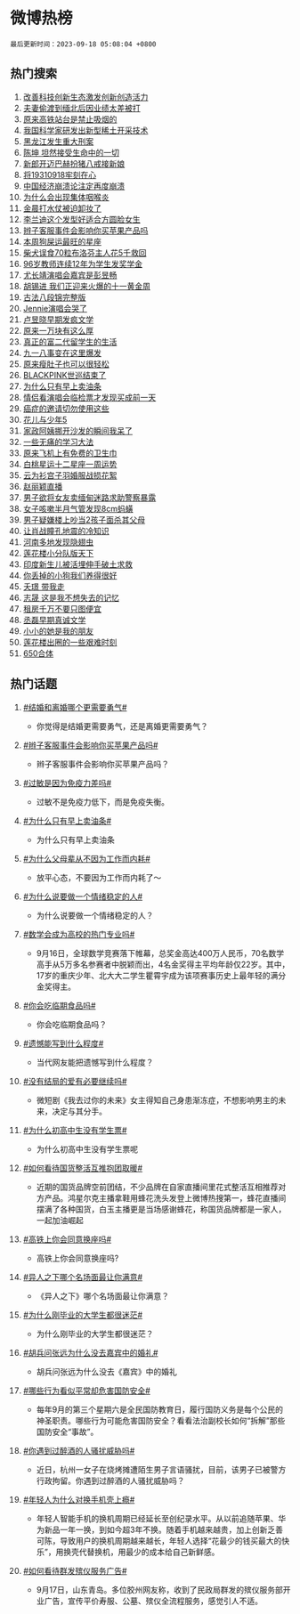 # 微博热榜

`最后更新时间：2023-09-18 05:08:04 +0800`

## 热门搜索

1. [改善科技创新生态激发创新创造活力](https://m.weibo.cn/search?containerid=100103type%3D1%26t%3D10%26q%3D%23%E6%94%B9%E5%96%84%E7%A7%91%E6%8A%80%E5%88%9B%E6%96%B0%E7%94%9F%E6%80%81%E6%BF%80%E5%8F%91%E5%88%9B%E6%96%B0%E5%88%9B%E9%80%A0%E6%B4%BB%E5%8A%9B%23&stream_entry_id=51&isnewpage=1&extparam=seat%3D1%26dgr%3D0%26pos%3D0%26c_type%3D51%26filter_type%3Drealtimehot%26cate%3D10103%26stream_entry_id%3D51%26display_time%3D1694984883%26pre_seqid%3D169498488398802737026)
1. [夫妻偷渡到缅北后因业绩太差被打](https://m.weibo.cn/search?containerid=100103type%3D1%26t%3D10%26q%3D%23%E5%A4%AB%E5%A6%BB%E5%81%B7%E6%B8%A1%E5%88%B0%E7%BC%85%E5%8C%97%E5%90%8E%E5%9B%A0%E4%B8%9A%E7%BB%A9%E5%A4%AA%E5%B7%AE%E8%A2%AB%E6%89%93%23&stream_entry_id=31&isnewpage=1&extparam=seat%3D1%26dgr%3D0%26c_type%3D31%26filter_type%3Drealtimehot%26cate%3D5001%26lcate%3D5001%26q%3D%2523%25E5%25A4%25AB%25E5%25A6%25BB%25E5%2581%25B7%25E6%25B8%25A1%25E5%2588%25B0%25E7%25BC%2585%25E5%258C%2597%25E5%2590%258E%25E5%259B%25A0%25E4%25B8%259A%25E7%25BB%25A9%25E5%25A4%25AA%25E5%25B7%25AE%25E8%25A2%25AB%25E6%2589%2593%2523%26pos%3D0%26flag%3D2%26realpos%3D1%26band_rank%3D1%26stream_entry_id%3D31%26display_time%3D1694984883%26pre_seqid%3D169498488398802737026)
1. [原来高铁站台是禁止吸烟的](https://m.weibo.cn/search?containerid=100103type%3D1%26t%3D10%26q%3D%E5%8E%9F%E6%9D%A5%E9%AB%98%E9%93%81%E7%AB%99%E5%8F%B0%E6%98%AF%E7%A6%81%E6%AD%A2%E5%90%B8%E7%83%9F%E7%9A%84&stream_entry_id=31&isnewpage=1&extparam=seat%3D1%26dgr%3D0%26c_type%3D31%26filter_type%3Drealtimehot%26cate%3D5001%26lcate%3D5001%26q%3D%25E5%258E%259F%25E6%259D%25A5%25E9%25AB%2598%25E9%2593%2581%25E7%25AB%2599%25E5%258F%25B0%25E6%2598%25AF%25E7%25A6%2581%25E6%25AD%25A2%25E5%2590%25B8%25E7%2583%259F%25E7%259A%2584%26pos%3D1%26flag%3D2%26realpos%3D2%26band_rank%3D2%26stream_entry_id%3D31%26display_time%3D1694984883%26pre_seqid%3D169498488398802737026)
1. [我国科学家研发出新型稀土开采技术](https://m.weibo.cn/search?containerid=100103type%3D1%26t%3D10%26q%3D%23%E6%88%91%E5%9B%BD%E7%A7%91%E5%AD%A6%E5%AE%B6%E7%A0%94%E5%8F%91%E5%87%BA%E6%96%B0%E5%9E%8B%E7%A8%80%E5%9C%9F%E5%BC%80%E9%87%87%E6%8A%80%E6%9C%AF%23&stream_entry_id=31&isnewpage=1&extparam=seat%3D1%26dgr%3D0%26c_type%3D31%26filter_type%3Drealtimehot%26cate%3D5001%26lcate%3D5001%26q%3D%2523%25E6%2588%2591%25E5%259B%25BD%25E7%25A7%2591%25E5%25AD%25A6%25E5%25AE%25B6%25E7%25A0%2594%25E5%258F%2591%25E5%2587%25BA%25E6%2596%25B0%25E5%259E%258B%25E7%25A8%2580%25E5%259C%259F%25E5%25BC%2580%25E9%2587%2587%25E6%258A%2580%25E6%259C%25AF%2523%26pos%3D2%26flag%3D0%26realpos%3D3%26band_rank%3D3%26stream_entry_id%3D31%26display_time%3D1694984883%26pre_seqid%3D169498488398802737026)
1. [黑龙江发生重大刑案](https://m.weibo.cn/search?containerid=100103type%3D1%26t%3D10%26q%3D%23%E9%BB%91%E9%BE%99%E6%B1%9F%E5%8F%91%E7%94%9F%E9%87%8D%E5%A4%A7%E5%88%91%E6%A1%88%23&stream_entry_id=31&isnewpage=1&extparam=seat%3D1%26dgr%3D0%26c_type%3D31%26filter_type%3Drealtimehot%26cate%3D5001%26lcate%3D5001%26q%3D%2523%25E9%25BB%2591%25E9%25BE%2599%25E6%25B1%259F%25E5%258F%2591%25E7%2594%259F%25E9%2587%258D%25E5%25A4%25A7%25E5%2588%2591%25E6%25A1%2588%2523%26pos%3D3%26flag%3D2%26realpos%3D4%26band_rank%3D4%26stream_entry_id%3D31%26display_time%3D1694984883%26pre_seqid%3D169498488398802737026)
1. [陈坤 坦然接受生命中的一切](https://m.weibo.cn/search?containerid=100103type%3D1%26t%3D10%26q%3D%E9%99%88%E5%9D%A4+%E5%9D%A6%E7%84%B6%E6%8E%A5%E5%8F%97%E7%94%9F%E5%91%BD%E4%B8%AD%E7%9A%84%E4%B8%80%E5%88%87&stream_entry_id=31&isnewpage=1&extparam=seat%3D1%26dgr%3D0%26c_type%3D31%26filter_type%3Drealtimehot%26cate%3D5001%26lcate%3D5001%26q%3D%25E9%2599%2588%25E5%259D%25A4%2520%25E5%259D%25A6%25E7%2584%25B6%25E6%258E%25A5%25E5%258F%2597%25E7%2594%259F%25E5%2591%25BD%25E4%25B8%25AD%25E7%259A%2584%25E4%25B8%2580%25E5%2588%2587%26pos%3D4%26flag%3D2%26realpos%3D5%26band_rank%3D5%26stream_entry_id%3D31%26display_time%3D1694984883%26pre_seqid%3D169498488398802737026)
1. [新郎开迈巴赫扮猪八戒接新娘](https://m.weibo.cn/search?containerid=100103type%3D1%26t%3D10%26q%3D%23%E6%96%B0%E9%83%8E%E5%BC%80%E8%BF%88%E5%B7%B4%E8%B5%AB%E6%89%AE%E7%8C%AA%E5%85%AB%E6%88%92%E6%8E%A5%E6%96%B0%E5%A8%98%23&stream_entry_id=31&isnewpage=1&extparam=seat%3D1%26dgr%3D0%26c_type%3D31%26filter_type%3Drealtimehot%26cate%3D5001%26lcate%3D5001%26q%3D%2523%25E6%2596%25B0%25E9%2583%258E%25E5%25BC%2580%25E8%25BF%2588%25E5%25B7%25B4%25E8%25B5%25AB%25E6%2589%25AE%25E7%258C%25AA%25E5%2585%25AB%25E6%2588%2592%25E6%258E%25A5%25E6%2596%25B0%25E5%25A8%2598%2523%26pos%3D5%26flag%3D32768%26realpos%3D6%26band_rank%3D6%26stream_entry_id%3D31%26display_time%3D1694984883%26pre_seqid%3D169498488398802737026)
1. [将19310918牢刻在心](https://m.weibo.cn/search?containerid=100103type%3D1%26t%3D10%26q%3D%23%E5%B0%8619310918%E7%89%A2%E5%88%BB%E5%9C%A8%E5%BF%83%23&stream_entry_id=31&isnewpage=1&extparam=seat%3D1%26dgr%3D0%26c_type%3D31%26filter_type%3Drealtimehot%26cate%3D5001%26lcate%3D5001%26q%3D%2523%25E5%25B0%258619310918%25E7%2589%25A2%25E5%2588%25BB%25E5%259C%25A8%25E5%25BF%2583%2523%26pos%3D6%26flag%3D16%26realpos%3D7%26band_rank%3D7%26stream_entry_id%3D31%26display_time%3D1694984883%26pre_seqid%3D169498488398802737026)
1. [中国经济崩溃论注定再度崩溃](https://m.weibo.cn/search?containerid=100103type%3D1%26t%3D10%26q%3D%23%E4%B8%AD%E5%9B%BD%E7%BB%8F%E6%B5%8E%E5%B4%A9%E6%BA%83%E8%AE%BA%E6%B3%A8%E5%AE%9A%E5%86%8D%E5%BA%A6%E5%B4%A9%E6%BA%83%23&stream_entry_id=31&isnewpage=1&extparam=seat%3D1%26dgr%3D0%26c_type%3D31%26filter_type%3Drealtimehot%26cate%3D5001%26lcate%3D5001%26q%3D%2523%25E4%25B8%25AD%25E5%259B%25BD%25E7%25BB%258F%25E6%25B5%258E%25E5%25B4%25A9%25E6%25BA%2583%25E8%25AE%25BA%25E6%25B3%25A8%25E5%25AE%259A%25E5%2586%258D%25E5%25BA%25A6%25E5%25B4%25A9%25E6%25BA%2583%2523%26pos%3D7%26flag%3D0%26realpos%3D8%26band_rank%3D8%26stream_entry_id%3D31%26display_time%3D1694984883%26pre_seqid%3D169498488398802737026)
1. [为什么会出现集体咽喉炎](https://m.weibo.cn/search?containerid=100103type%3D1%26t%3D10%26q%3D%23%E4%B8%BA%E4%BB%80%E4%B9%88%E4%BC%9A%E5%87%BA%E7%8E%B0%E9%9B%86%E4%BD%93%E5%92%BD%E5%96%89%E7%82%8E%23&stream_entry_id=31&isnewpage=1&extparam=seat%3D1%26dgr%3D0%26c_type%3D31%26filter_type%3Drealtimehot%26cate%3D5001%26lcate%3D5001%26q%3D%2523%25E4%25B8%25BA%25E4%25BB%2580%25E4%25B9%2588%25E4%25BC%259A%25E5%2587%25BA%25E7%258E%25B0%25E9%259B%2586%25E4%25BD%2593%25E5%2592%25BD%25E5%2596%2589%25E7%2582%258E%2523%26pos%3D8%26flag%3D0%26realpos%3D9%26band_rank%3D9%26stream_entry_id%3D31%26display_time%3D1694984883%26pre_seqid%3D169498488398802737026)
1. [金晨打水仗被迫卸妆了](https://m.weibo.cn/search?containerid=100103type%3D1%26t%3D10%26q%3D%23%E9%87%91%E6%99%A8%E6%89%93%E6%B0%B4%E4%BB%97%E8%A2%AB%E8%BF%AB%E5%8D%B8%E5%A6%86%E4%BA%86%23&stream_entry_id=31&isnewpage=1&extparam=seat%3D1%26dgr%3D0%26c_type%3D31%26filter_type%3Drealtimehot%26cate%3D5001%26lcate%3D5001%26q%3D%2523%25E9%2587%2591%25E6%2599%25A8%25E6%2589%2593%25E6%25B0%25B4%25E4%25BB%2597%25E8%25A2%25AB%25E8%25BF%25AB%25E5%258D%25B8%25E5%25A6%2586%25E4%25BA%2586%2523%26pos%3D9%26flag%3D0%26realpos%3D10%26band_rank%3D10%26stream_entry_id%3D31%26display_time%3D1694984883%26pre_seqid%3D169498488398802737026)
1. [李兰迪这个发型好适合方圆脸女生](https://m.weibo.cn/search?containerid=100103type%3D1%26t%3D10%26q%3D%E6%9D%8E%E5%85%B0%E8%BF%AA%E8%BF%99%E4%B8%AA%E5%8F%91%E5%9E%8B%E5%A5%BD%E9%80%82%E5%90%88%E6%96%B9%E5%9C%86%E8%84%B8%E5%A5%B3%E7%94%9F&stream_entry_id=31&isnewpage=1&extparam=seat%3D1%26dgr%3D0%26c_type%3D31%26filter_type%3Drealtimehot%26cate%3D5001%26lcate%3D5001%26q%3D%25E6%259D%258E%25E5%2585%25B0%25E8%25BF%25AA%25E8%25BF%2599%25E4%25B8%25AA%25E5%258F%2591%25E5%259E%258B%25E5%25A5%25BD%25E9%2580%2582%25E5%2590%2588%25E6%2596%25B9%25E5%259C%2586%25E8%2584%25B8%25E5%25A5%25B3%25E7%2594%259F%26pos%3D10%26flag%3D2%26realpos%3D11%26band_rank%3D11%26stream_entry_id%3D31%26display_time%3D1694984883%26pre_seqid%3D169498488398802737026)
1. [辫子客服事件会影响你买苹果产品吗](https://m.weibo.cn/search?containerid=100103type%3D1%26t%3D10%26q%3D%23%E8%BE%AB%E5%AD%90%E5%AE%A2%E6%9C%8D%E4%BA%8B%E4%BB%B6%E4%BC%9A%E5%BD%B1%E5%93%8D%E4%BD%A0%E4%B9%B0%E8%8B%B9%E6%9E%9C%E4%BA%A7%E5%93%81%E5%90%97%23&stream_entry_id=31&isnewpage=1&extparam=seat%3D1%26dgr%3D0%26c_type%3D31%26filter_type%3Drealtimehot%26cate%3D5001%26lcate%3D5001%26q%3D%2523%25E8%25BE%25AB%25E5%25AD%2590%25E5%25AE%25A2%25E6%259C%258D%25E4%25BA%258B%25E4%25BB%25B6%25E4%25BC%259A%25E5%25BD%25B1%25E5%2593%258D%25E4%25BD%25A0%25E4%25B9%25B0%25E8%258B%25B9%25E6%259E%259C%25E4%25BA%25A7%25E5%2593%2581%25E5%2590%2597%2523%26pos%3D11%26flag%3D0%26realpos%3D12%26band_rank%3D12%26stream_entry_id%3D31%26display_time%3D1694984883%26pre_seqid%3D169498488398802737026)
1. [本周狗屎运最旺的星座](https://m.weibo.cn/search?containerid=100103type%3D1%26t%3D10%26q%3D%E6%9C%AC%E5%91%A8%E7%8B%97%E5%B1%8E%E8%BF%90%E6%9C%80%E6%97%BA%E7%9A%84%E6%98%9F%E5%BA%A7&stream_entry_id=31&isnewpage=1&extparam=seat%3D1%26dgr%3D0%26c_type%3D31%26filter_type%3Drealtimehot%26cate%3D5001%26lcate%3D5001%26q%3D%25E6%259C%25AC%25E5%2591%25A8%25E7%258B%2597%25E5%25B1%258E%25E8%25BF%2590%25E6%259C%2580%25E6%2597%25BA%25E7%259A%2584%25E6%2598%259F%25E5%25BA%25A7%26pos%3D12%26flag%3D0%26realpos%3D13%26band_rank%3D13%26stream_entry_id%3D31%26display_time%3D1694984883%26pre_seqid%3D169498488398802737026)
1. [柴犬误食70粒布洛芬主人花5千救回](https://m.weibo.cn/search?containerid=100103type%3D1%26t%3D10%26q%3D%23%E6%9F%B4%E7%8A%AC%E8%AF%AF%E9%A3%9F70%E7%B2%92%E5%B8%83%E6%B4%9B%E8%8A%AC%E4%B8%BB%E4%BA%BA%E8%8A%B15%E5%8D%83%E6%95%91%E5%9B%9E%23&stream_entry_id=31&isnewpage=1&extparam=seat%3D1%26dgr%3D0%26c_type%3D31%26filter_type%3Drealtimehot%26cate%3D5001%26lcate%3D5001%26q%3D%2523%25E6%259F%25B4%25E7%258A%25AC%25E8%25AF%25AF%25E9%25A3%259F70%25E7%25B2%2592%25E5%25B8%2583%25E6%25B4%259B%25E8%258A%25AC%25E4%25B8%25BB%25E4%25BA%25BA%25E8%258A%25B15%25E5%258D%2583%25E6%2595%2591%25E5%259B%259E%2523%26pos%3D13%26flag%3D0%26realpos%3D14%26band_rank%3D14%26stream_entry_id%3D31%26display_time%3D1694984883%26pre_seqid%3D169498488398802737026)
1. [96岁教师连续12年为学生发奖学金](https://m.weibo.cn/search?containerid=100103type%3D1%26t%3D10%26q%3D%2396%E5%B2%81%E6%95%99%E5%B8%88%E8%BF%9E%E7%BB%AD12%E5%B9%B4%E4%B8%BA%E5%AD%A6%E7%94%9F%E5%8F%91%E5%A5%96%E5%AD%A6%E9%87%91%23&stream_entry_id=31&isnewpage=1&extparam=seat%3D1%26dgr%3D0%26c_type%3D31%26filter_type%3Drealtimehot%26cate%3D5001%26lcate%3D5001%26q%3D%252396%25E5%25B2%2581%25E6%2595%2599%25E5%25B8%2588%25E8%25BF%259E%25E7%25BB%25AD12%25E5%25B9%25B4%25E4%25B8%25BA%25E5%25AD%25A6%25E7%2594%259F%25E5%258F%2591%25E5%25A5%2596%25E5%25AD%25A6%25E9%2587%2591%2523%26pos%3D14%26flag%3D32768%26realpos%3D15%26band_rank%3D15%26stream_entry_id%3D31%26display_time%3D1694984883%26pre_seqid%3D169498488398802737026)
1. [尤长靖演唱会嘉宾是彭昱畅](https://m.weibo.cn/search?containerid=100103type%3D1%26t%3D10%26q%3D%23%E5%B0%A4%E9%95%BF%E9%9D%96%E6%BC%94%E5%94%B1%E4%BC%9A%E5%98%89%E5%AE%BE%E6%98%AF%E5%BD%AD%E6%98%B1%E7%95%85%23&stream_entry_id=31&isnewpage=1&extparam=seat%3D1%26dgr%3D0%26c_type%3D31%26filter_type%3Drealtimehot%26cate%3D5001%26lcate%3D5001%26q%3D%2523%25E5%25B0%25A4%25E9%2595%25BF%25E9%259D%2596%25E6%25BC%2594%25E5%2594%25B1%25E4%25BC%259A%25E5%2598%2589%25E5%25AE%25BE%25E6%2598%25AF%25E5%25BD%25AD%25E6%2598%25B1%25E7%2595%2585%2523%26pos%3D15%26flag%3D0%26realpos%3D16%26band_rank%3D16%26stream_entry_id%3D31%26display_time%3D1694984883%26pre_seqid%3D169498488398802737026)
1. [胡锡进 我们正迎来火爆的十一黄金周](https://m.weibo.cn/search?containerid=100103type%3D1%26t%3D10%26q%3D%E8%83%A1%E9%94%A1%E8%BF%9B+%E6%88%91%E4%BB%AC%E6%AD%A3%E8%BF%8E%E6%9D%A5%E7%81%AB%E7%88%86%E7%9A%84%E5%8D%81%E4%B8%80%E9%BB%84%E9%87%91%E5%91%A8&stream_entry_id=31&isnewpage=1&extparam=seat%3D1%26dgr%3D0%26c_type%3D31%26filter_type%3Drealtimehot%26cate%3D5001%26lcate%3D5001%26q%3D%25E8%2583%25A1%25E9%2594%25A1%25E8%25BF%259B%2520%25E6%2588%2591%25E4%25BB%25AC%25E6%25AD%25A3%25E8%25BF%258E%25E6%259D%25A5%25E7%2581%25AB%25E7%2588%2586%25E7%259A%2584%25E5%258D%2581%25E4%25B8%2580%25E9%25BB%2584%25E9%2587%2591%25E5%2591%25A8%26pos%3D16%26flag%3D0%26realpos%3D17%26band_rank%3D17%26stream_entry_id%3D31%26display_time%3D1694984883%26pre_seqid%3D169498488398802737026)
1. [古法八段锦完整版](https://m.weibo.cn/search?containerid=100103type%3D1%26t%3D10%26q%3D%E5%8F%A4%E6%B3%95%E5%85%AB%E6%AE%B5%E9%94%A6%E5%AE%8C%E6%95%B4%E7%89%88&stream_entry_id=31&isnewpage=1&extparam=seat%3D1%26dgr%3D0%26c_type%3D31%26filter_type%3Drealtimehot%26cate%3D5001%26lcate%3D5001%26q%3D%25E5%258F%25A4%25E6%25B3%2595%25E5%2585%25AB%25E6%25AE%25B5%25E9%2594%25A6%25E5%25AE%258C%25E6%2595%25B4%25E7%2589%2588%26pos%3D17%26flag%3D0%26realpos%3D18%26band_rank%3D18%26stream_entry_id%3D31%26display_time%3D1694984883%26pre_seqid%3D169498488398802737026)
1. [Jennie演唱会哭了](https://m.weibo.cn/search?containerid=100103type%3D1%26t%3D10%26q%3D%23Jennie%E6%BC%94%E5%94%B1%E4%BC%9A%E5%93%AD%E4%BA%86%23&stream_entry_id=31&isnewpage=1&extparam=seat%3D1%26dgr%3D0%26c_type%3D31%26filter_type%3Drealtimehot%26cate%3D5001%26lcate%3D5001%26q%3D%2523Jennie%25E6%25BC%2594%25E5%2594%25B1%25E4%25BC%259A%25E5%2593%25AD%25E4%25BA%2586%2523%26pos%3D18%26flag%3D0%26realpos%3D19%26band_rank%3D19%26stream_entry_id%3D31%26display_time%3D1694984883%26pre_seqid%3D169498488398802737026)
1. [卢昱晓早期发疯文学](https://m.weibo.cn/search?containerid=100103type%3D1%26t%3D10%26q%3D%23%E5%8D%A2%E6%98%B1%E6%99%93%E6%97%A9%E6%9C%9F%E5%8F%91%E7%96%AF%E6%96%87%E5%AD%A6%23&stream_entry_id=31&isnewpage=1&extparam=seat%3D1%26dgr%3D0%26c_type%3D31%26filter_type%3Drealtimehot%26cate%3D5001%26lcate%3D5001%26q%3D%2523%25E5%258D%25A2%25E6%2598%25B1%25E6%2599%2593%25E6%2597%25A9%25E6%259C%259F%25E5%258F%2591%25E7%2596%25AF%25E6%2596%2587%25E5%25AD%25A6%2523%26pos%3D19%26flag%3D0%26realpos%3D20%26band_rank%3D20%26stream_entry_id%3D31%26display_time%3D1694984883%26pre_seqid%3D169498488398802737026)
1. [原来一万块有这么厚](https://m.weibo.cn/search?containerid=100103type%3D1%26t%3D10%26q%3D%23%E5%8E%9F%E6%9D%A5%E4%B8%80%E4%B8%87%E5%9D%97%E6%9C%89%E8%BF%99%E4%B9%88%E5%8E%9A%23&stream_entry_id=31&isnewpage=1&extparam=seat%3D1%26dgr%3D0%26c_type%3D31%26filter_type%3Drealtimehot%26cate%3D5001%26lcate%3D5001%26q%3D%2523%25E5%258E%259F%25E6%259D%25A5%25E4%25B8%2580%25E4%25B8%2587%25E5%259D%2597%25E6%259C%2589%25E8%25BF%2599%25E4%25B9%2588%25E5%258E%259A%2523%26pos%3D20%26flag%3D0%26realpos%3D21%26band_rank%3D21%26stream_entry_id%3D31%26display_time%3D1694984883%26pre_seqid%3D169498488398802737026)
1. [真正的富二代留学生的生活](https://m.weibo.cn/search?containerid=100103type%3D1%26t%3D10%26q%3D%E7%9C%9F%E6%AD%A3%E7%9A%84%E5%AF%8C%E4%BA%8C%E4%BB%A3%E7%95%99%E5%AD%A6%E7%94%9F%E7%9A%84%E7%94%9F%E6%B4%BB&stream_entry_id=31&isnewpage=1&extparam=seat%3D1%26dgr%3D0%26c_type%3D31%26filter_type%3Drealtimehot%26cate%3D5001%26lcate%3D5001%26q%3D%25E7%259C%259F%25E6%25AD%25A3%25E7%259A%2584%25E5%25AF%258C%25E4%25BA%258C%25E4%25BB%25A3%25E7%2595%2599%25E5%25AD%25A6%25E7%2594%259F%25E7%259A%2584%25E7%2594%259F%25E6%25B4%25BB%26pos%3D21%26flag%3D0%26realpos%3D22%26band_rank%3D22%26stream_entry_id%3D31%26display_time%3D1694984883%26pre_seqid%3D169498488398802737026)
1. [九一八事变在这里爆发](https://m.weibo.cn/search?containerid=100103type%3D1%26t%3D10%26q%3D%23%E4%B9%9D%E4%B8%80%E5%85%AB%E4%BA%8B%E5%8F%98%E5%9C%A8%E8%BF%99%E9%87%8C%E7%88%86%E5%8F%91%23&stream_entry_id=31&isnewpage=1&extparam=seat%3D1%26dgr%3D0%26c_type%3D31%26filter_type%3Drealtimehot%26cate%3D5001%26lcate%3D5001%26q%3D%2523%25E4%25B9%259D%25E4%25B8%2580%25E5%2585%25AB%25E4%25BA%258B%25E5%258F%2598%25E5%259C%25A8%25E8%25BF%2599%25E9%2587%258C%25E7%2588%2586%25E5%258F%2591%2523%26pos%3D22%26flag%3D0%26realpos%3D23%26band_rank%3D23%26stream_entry_id%3D31%26display_time%3D1694984883%26pre_seqid%3D169498488398802737026)
1. [原来瘦肚子也可以很轻松](https://m.weibo.cn/search?containerid=100103type%3D1%26t%3D10%26q%3D%E5%8E%9F%E6%9D%A5%E7%98%A6%E8%82%9A%E5%AD%90%E4%B9%9F%E5%8F%AF%E4%BB%A5%E5%BE%88%E8%BD%BB%E6%9D%BE&stream_entry_id=31&isnewpage=1&extparam=seat%3D1%26dgr%3D0%26c_type%3D31%26filter_type%3Drealtimehot%26cate%3D5001%26lcate%3D5001%26q%3D%25E5%258E%259F%25E6%259D%25A5%25E7%2598%25A6%25E8%2582%259A%25E5%25AD%2590%25E4%25B9%259F%25E5%258F%25AF%25E4%25BB%25A5%25E5%25BE%2588%25E8%25BD%25BB%25E6%259D%25BE%26pos%3D23%26flag%3D0%26realpos%3D24%26band_rank%3D24%26stream_entry_id%3D31%26display_time%3D1694984883%26pre_seqid%3D169498488398802737026)
1. [BLACKPINK世巡结束了](https://m.weibo.cn/search?containerid=100103type%3D1%26t%3D10%26q%3D%23BLACKPINK%E4%B8%96%E5%B7%A1%E7%BB%93%E6%9D%9F%E4%BA%86%23&stream_entry_id=31&isnewpage=1&extparam=seat%3D1%26dgr%3D0%26c_type%3D31%26filter_type%3Drealtimehot%26cate%3D5001%26lcate%3D5001%26q%3D%2523BLACKPINK%25E4%25B8%2596%25E5%25B7%25A1%25E7%25BB%2593%25E6%259D%259F%25E4%25BA%2586%2523%26pos%3D24%26flag%3D0%26realpos%3D25%26band_rank%3D25%26stream_entry_id%3D31%26display_time%3D1694984883%26pre_seqid%3D169498488398802737026)
1. [为什么只有早上卖油条](https://m.weibo.cn/search?containerid=100103type%3D1%26t%3D10%26q%3D%23%E4%B8%BA%E4%BB%80%E4%B9%88%E5%8F%AA%E6%9C%89%E6%97%A9%E4%B8%8A%E5%8D%96%E6%B2%B9%E6%9D%A1%23&stream_entry_id=31&isnewpage=1&extparam=seat%3D1%26dgr%3D0%26c_type%3D31%26filter_type%3Drealtimehot%26cate%3D5001%26lcate%3D5001%26q%3D%2523%25E4%25B8%25BA%25E4%25BB%2580%25E4%25B9%2588%25E5%258F%25AA%25E6%259C%2589%25E6%2597%25A9%25E4%25B8%258A%25E5%258D%2596%25E6%25B2%25B9%25E6%259D%25A1%2523%26pos%3D25%26flag%3D0%26realpos%3D26%26band_rank%3D26%26stream_entry_id%3D31%26display_time%3D1694984883%26pre_seqid%3D169498488398802737026)
1. [情侣看演唱会临检票才发现买成前一天](https://m.weibo.cn/search?containerid=100103type%3D1%26t%3D10%26q%3D%23%E6%83%85%E4%BE%A3%E7%9C%8B%E6%BC%94%E5%94%B1%E4%BC%9A%E4%B8%B4%E6%A3%80%E7%A5%A8%E6%89%8D%E5%8F%91%E7%8E%B0%E4%B9%B0%E6%88%90%E5%89%8D%E4%B8%80%E5%A4%A9%23&stream_entry_id=31&isnewpage=1&extparam=seat%3D1%26dgr%3D0%26c_type%3D31%26filter_type%3Drealtimehot%26cate%3D5001%26lcate%3D5001%26q%3D%2523%25E6%2583%2585%25E4%25BE%25A3%25E7%259C%258B%25E6%25BC%2594%25E5%2594%25B1%25E4%25BC%259A%25E4%25B8%25B4%25E6%25A3%2580%25E7%25A5%25A8%25E6%2589%258D%25E5%258F%2591%25E7%258E%25B0%25E4%25B9%25B0%25E6%2588%2590%25E5%2589%258D%25E4%25B8%2580%25E5%25A4%25A9%2523%26pos%3D26%26flag%3D0%26realpos%3D27%26band_rank%3D27%26stream_entry_id%3D31%26display_time%3D1694984883%26pre_seqid%3D169498488398802737026)
1. [癌症的邀请切勿使用这些](https://m.weibo.cn/search?containerid=100103type%3D1%26t%3D10%26q%3D%E7%99%8C%E7%97%87%E7%9A%84%E9%82%80%E8%AF%B7%E5%88%87%E5%8B%BF%E4%BD%BF%E7%94%A8%E8%BF%99%E4%BA%9B&stream_entry_id=31&isnewpage=1&extparam=seat%3D1%26dgr%3D0%26c_type%3D31%26filter_type%3Drealtimehot%26cate%3D5001%26lcate%3D5001%26q%3D%25E7%2599%258C%25E7%2597%2587%25E7%259A%2584%25E9%2582%2580%25E8%25AF%25B7%25E5%2588%2587%25E5%258B%25BF%25E4%25BD%25BF%25E7%2594%25A8%25E8%25BF%2599%25E4%25BA%259B%26pos%3D27%26flag%3D0%26realpos%3D28%26band_rank%3D28%26stream_entry_id%3D31%26display_time%3D1694984883%26pre_seqid%3D169498488398802737026)
1. [花儿与少年5](https://m.weibo.cn/search?containerid=100103type%3D1%26t%3D10%26q%3D%E8%8A%B1%E5%84%BF%E4%B8%8E%E5%B0%91%E5%B9%B45&stream_entry_id=31&isnewpage=1&extparam=seat%3D1%26dgr%3D0%26c_type%3D31%26filter_type%3Drealtimehot%26cate%3D5001%26lcate%3D5001%26q%3D%25E8%258A%25B1%25E5%2584%25BF%25E4%25B8%258E%25E5%25B0%2591%25E5%25B9%25B45%26pos%3D28%26flag%3D0%26realpos%3D29%26band_rank%3D29%26stream_entry_id%3D31%26display_time%3D1694984883%26pre_seqid%3D169498488398802737026)
1. [家政阿姨挪开沙发的瞬间我呆了](https://m.weibo.cn/search?containerid=100103type%3D1%26t%3D10%26q%3D%23%E5%AE%B6%E6%94%BF%E9%98%BF%E5%A7%A8%E6%8C%AA%E5%BC%80%E6%B2%99%E5%8F%91%E7%9A%84%E7%9E%AC%E9%97%B4%E6%88%91%E5%91%86%E4%BA%86%23&stream_entry_id=31&isnewpage=1&extparam=seat%3D1%26dgr%3D0%26c_type%3D31%26filter_type%3Drealtimehot%26cate%3D5001%26lcate%3D5001%26q%3D%2523%25E5%25AE%25B6%25E6%2594%25BF%25E9%2598%25BF%25E5%25A7%25A8%25E6%258C%25AA%25E5%25BC%2580%25E6%25B2%2599%25E5%258F%2591%25E7%259A%2584%25E7%259E%25AC%25E9%2597%25B4%25E6%2588%2591%25E5%2591%2586%25E4%25BA%2586%2523%26pos%3D29%26flag%3D0%26realpos%3D30%26band_rank%3D30%26stream_entry_id%3D31%26display_time%3D1694984883%26pre_seqid%3D169498488398802737026)
1. [一些无痛的学习大法](https://m.weibo.cn/search?containerid=100103type%3D1%26t%3D10%26q%3D%E4%B8%80%E4%BA%9B%E6%97%A0%E7%97%9B%E7%9A%84%E5%AD%A6%E4%B9%A0%E5%A4%A7%E6%B3%95&stream_entry_id=31&isnewpage=1&extparam=seat%3D1%26dgr%3D0%26c_type%3D31%26filter_type%3Drealtimehot%26cate%3D5001%26lcate%3D5001%26q%3D%25E4%25B8%2580%25E4%25BA%259B%25E6%2597%25A0%25E7%2597%259B%25E7%259A%2584%25E5%25AD%25A6%25E4%25B9%25A0%25E5%25A4%25A7%25E6%25B3%2595%26pos%3D30%26flag%3D0%26realpos%3D31%26band_rank%3D31%26stream_entry_id%3D31%26display_time%3D1694984883%26pre_seqid%3D169498488398802737026)
1. [原来飞机上有免费的卫生巾](https://m.weibo.cn/search?containerid=100103type%3D1%26t%3D10%26q%3D%23%E5%8E%9F%E6%9D%A5%E9%A3%9E%E6%9C%BA%E4%B8%8A%E6%9C%89%E5%85%8D%E8%B4%B9%E7%9A%84%E5%8D%AB%E7%94%9F%E5%B7%BE%23&stream_entry_id=31&isnewpage=1&extparam=seat%3D1%26dgr%3D0%26c_type%3D31%26filter_type%3Drealtimehot%26cate%3D5001%26lcate%3D5001%26q%3D%2523%25E5%258E%259F%25E6%259D%25A5%25E9%25A3%259E%25E6%259C%25BA%25E4%25B8%258A%25E6%259C%2589%25E5%2585%258D%25E8%25B4%25B9%25E7%259A%2584%25E5%258D%25AB%25E7%2594%259F%25E5%25B7%25BE%2523%26pos%3D31%26flag%3D0%26realpos%3D32%26band_rank%3D32%26stream_entry_id%3D31%26display_time%3D1694984883%26pre_seqid%3D169498488398802737026)
1. [白桃星运十二星座一周运势](https://m.weibo.cn/search?containerid=100103type%3D1%26t%3D10%26q%3D%E7%99%BD%E6%A1%83%E6%98%9F%E8%BF%90%E5%8D%81%E4%BA%8C%E6%98%9F%E5%BA%A7%E4%B8%80%E5%91%A8%E8%BF%90%E5%8A%BF&stream_entry_id=31&isnewpage=1&extparam=seat%3D1%26dgr%3D0%26c_type%3D31%26filter_type%3Drealtimehot%26cate%3D5001%26lcate%3D5001%26q%3D%25E7%2599%25BD%25E6%25A1%2583%25E6%2598%259F%25E8%25BF%2590%25E5%258D%2581%25E4%25BA%258C%25E6%2598%259F%25E5%25BA%25A7%25E4%25B8%2580%25E5%2591%25A8%25E8%25BF%2590%25E5%258A%25BF%26pos%3D32%26flag%3D0%26realpos%3D33%26band_rank%3D33%26stream_entry_id%3D31%26display_time%3D1694984883%26pre_seqid%3D169498488398802737026)
1. [云为衫宫子羽婚服战损花絮](https://m.weibo.cn/search?containerid=100103type%3D1%26t%3D10%26q%3D%23%E4%BA%91%E4%B8%BA%E8%A1%AB%E5%AE%AB%E5%AD%90%E7%BE%BD%E5%A9%9A%E6%9C%8D%E6%88%98%E6%8D%9F%E8%8A%B1%E7%B5%AE%23&stream_entry_id=31&isnewpage=1&extparam=seat%3D1%26dgr%3D0%26c_type%3D31%26filter_type%3Drealtimehot%26cate%3D5001%26lcate%3D5001%26q%3D%2523%25E4%25BA%2591%25E4%25B8%25BA%25E8%25A1%25AB%25E5%25AE%25AB%25E5%25AD%2590%25E7%25BE%25BD%25E5%25A9%259A%25E6%259C%258D%25E6%2588%2598%25E6%258D%259F%25E8%258A%25B1%25E7%25B5%25AE%2523%26pos%3D33%26flag%3D0%26realpos%3D34%26band_rank%3D34%26stream_entry_id%3D31%26display_time%3D1694984883%26pre_seqid%3D169498488398802737026)
1. [赵丽颖直播](https://m.weibo.cn/search?containerid=100103type%3D1%26t%3D10%26q%3D%E8%B5%B5%E4%B8%BD%E9%A2%96%E7%9B%B4%E6%92%AD&stream_entry_id=31&isnewpage=1&extparam=seat%3D1%26dgr%3D0%26c_type%3D31%26filter_type%3Drealtimehot%26cate%3D5001%26lcate%3D5001%26q%3D%25E8%25B5%25B5%25E4%25B8%25BD%25E9%25A2%2596%25E7%259B%25B4%25E6%2592%25AD%26pos%3D34%26flag%3D0%26realpos%3D35%26band_rank%3D35%26stream_entry_id%3D31%26display_time%3D1694984883%26pre_seqid%3D169498488398802737026)
1. [男子欲将女友卖缅甸迷路求助警察暴露](https://m.weibo.cn/search?containerid=100103type%3D1%26t%3D10%26q%3D%23%E7%94%B7%E5%AD%90%E6%AC%B2%E5%B0%86%E5%A5%B3%E5%8F%8B%E5%8D%96%E7%BC%85%E7%94%B8%E8%BF%B7%E8%B7%AF%E6%B1%82%E5%8A%A9%E8%AD%A6%E5%AF%9F%E6%9A%B4%E9%9C%B2%23&stream_entry_id=31&isnewpage=1&extparam=seat%3D1%26dgr%3D0%26c_type%3D31%26filter_type%3Drealtimehot%26cate%3D5001%26lcate%3D5001%26q%3D%2523%25E7%2594%25B7%25E5%25AD%2590%25E6%25AC%25B2%25E5%25B0%2586%25E5%25A5%25B3%25E5%258F%258B%25E5%258D%2596%25E7%25BC%2585%25E7%2594%25B8%25E8%25BF%25B7%25E8%25B7%25AF%25E6%25B1%2582%25E5%258A%25A9%25E8%25AD%25A6%25E5%25AF%259F%25E6%259A%25B4%25E9%259C%25B2%2523%26pos%3D35%26flag%3D0%26realpos%3D36%26band_rank%3D36%26stream_entry_id%3D31%26display_time%3D1694984883%26pre_seqid%3D169498488398802737026)
1. [女子咳嗽半月气管发现8cm蚂蟥](https://m.weibo.cn/search?containerid=100103type%3D1%26t%3D10%26q%3D%23%E5%A5%B3%E5%AD%90%E5%92%B3%E5%97%BD%E5%8D%8A%E6%9C%88%E6%B0%94%E7%AE%A1%E5%8F%91%E7%8E%B08cm%E8%9A%82%E8%9F%A5%23&stream_entry_id=31&isnewpage=1&extparam=seat%3D1%26dgr%3D0%26c_type%3D31%26filter_type%3Drealtimehot%26cate%3D5001%26lcate%3D5001%26q%3D%2523%25E5%25A5%25B3%25E5%25AD%2590%25E5%2592%25B3%25E5%2597%25BD%25E5%258D%258A%25E6%259C%2588%25E6%25B0%2594%25E7%25AE%25A1%25E5%258F%2591%25E7%258E%25B08cm%25E8%259A%2582%25E8%259F%25A5%2523%26pos%3D36%26flag%3D0%26realpos%3D37%26band_rank%3D37%26stream_entry_id%3D31%26display_time%3D1694984883%26pre_seqid%3D169498488398802737026)
1. [男子疑嫌楼上吵当2孩子面杀其父母](https://m.weibo.cn/search?containerid=100103type%3D1%26t%3D10%26q%3D%23%E7%94%B7%E5%AD%90%E7%96%91%E5%AB%8C%E6%A5%BC%E4%B8%8A%E5%90%B5%E5%BD%932%E5%AD%A9%E5%AD%90%E9%9D%A2%E6%9D%80%E5%85%B6%E7%88%B6%E6%AF%8D%23&stream_entry_id=31&isnewpage=1&extparam=seat%3D1%26dgr%3D0%26c_type%3D31%26filter_type%3Drealtimehot%26cate%3D5001%26lcate%3D5001%26q%3D%2523%25E7%2594%25B7%25E5%25AD%2590%25E7%2596%2591%25E5%25AB%258C%25E6%25A5%25BC%25E4%25B8%258A%25E5%2590%25B5%25E5%25BD%25932%25E5%25AD%25A9%25E5%25AD%2590%25E9%259D%25A2%25E6%259D%2580%25E5%2585%25B6%25E7%2588%25B6%25E6%25AF%258D%2523%26pos%3D37%26flag%3D0%26realpos%3D38%26band_rank%3D38%26stream_entry_id%3D31%26display_time%3D1694984883%26pre_seqid%3D169498488398802737026)
1. [让肖战瞳孔地震的冷知识](https://m.weibo.cn/search?containerid=100103type%3D1%26t%3D10%26q%3D%23%E8%AE%A9%E8%82%96%E6%88%98%E7%9E%B3%E5%AD%94%E5%9C%B0%E9%9C%87%E7%9A%84%E5%86%B7%E7%9F%A5%E8%AF%86%23&stream_entry_id=31&isnewpage=1&extparam=seat%3D1%26dgr%3D0%26c_type%3D31%26filter_type%3Drealtimehot%26cate%3D5001%26lcate%3D5001%26q%3D%2523%25E8%25AE%25A9%25E8%2582%2596%25E6%2588%2598%25E7%259E%25B3%25E5%25AD%2594%25E5%259C%25B0%25E9%259C%2587%25E7%259A%2584%25E5%2586%25B7%25E7%259F%25A5%25E8%25AF%2586%2523%26pos%3D38%26flag%3D0%26realpos%3D39%26band_rank%3D39%26stream_entry_id%3D31%26display_time%3D1694984883%26pre_seqid%3D169498488398802737026)
1. [河南多地发现隐翅虫](https://m.weibo.cn/search?containerid=100103type%3D1%26t%3D10%26q%3D%23%E6%B2%B3%E5%8D%97%E5%A4%9A%E5%9C%B0%E5%8F%91%E7%8E%B0%E9%9A%90%E7%BF%85%E8%99%AB%23&stream_entry_id=31&isnewpage=1&extparam=seat%3D1%26dgr%3D0%26c_type%3D31%26filter_type%3Drealtimehot%26cate%3D5001%26lcate%3D5001%26q%3D%2523%25E6%25B2%25B3%25E5%258D%2597%25E5%25A4%259A%25E5%259C%25B0%25E5%258F%2591%25E7%258E%25B0%25E9%259A%2590%25E7%25BF%2585%25E8%2599%25AB%2523%26pos%3D39%26flag%3D0%26realpos%3D40%26band_rank%3D40%26stream_entry_id%3D31%26display_time%3D1694984883%26pre_seqid%3D169498488398802737026)
1. [莲花楼小分队版天下](https://m.weibo.cn/search?containerid=100103type%3D1%26t%3D10%26q%3D%E8%8E%B2%E8%8A%B1%E6%A5%BC%E5%B0%8F%E5%88%86%E9%98%9F%E7%89%88%E5%A4%A9%E4%B8%8B&stream_entry_id=31&isnewpage=1&extparam=seat%3D1%26dgr%3D0%26c_type%3D31%26filter_type%3Drealtimehot%26cate%3D5001%26lcate%3D5001%26q%3D%25E8%258E%25B2%25E8%258A%25B1%25E6%25A5%25BC%25E5%25B0%258F%25E5%2588%2586%25E9%2598%259F%25E7%2589%2588%25E5%25A4%25A9%25E4%25B8%258B%26pos%3D40%26flag%3D0%26realpos%3D41%26band_rank%3D41%26stream_entry_id%3D31%26display_time%3D1694984883%26pre_seqid%3D169498488398802737026)
1. [印度新生儿被活埋伸手破土求救](https://m.weibo.cn/search?containerid=100103type%3D1%26t%3D10%26q%3D%23%E5%8D%B0%E5%BA%A6%E6%96%B0%E7%94%9F%E5%84%BF%E8%A2%AB%E6%B4%BB%E5%9F%8B%E4%BC%B8%E6%89%8B%E7%A0%B4%E5%9C%9F%E6%B1%82%E6%95%91%23&stream_entry_id=31&isnewpage=1&extparam=seat%3D1%26dgr%3D0%26c_type%3D31%26filter_type%3Drealtimehot%26cate%3D5001%26lcate%3D5001%26q%3D%2523%25E5%258D%25B0%25E5%25BA%25A6%25E6%2596%25B0%25E7%2594%259F%25E5%2584%25BF%25E8%25A2%25AB%25E6%25B4%25BB%25E5%259F%258B%25E4%25BC%25B8%25E6%2589%258B%25E7%25A0%25B4%25E5%259C%259F%25E6%25B1%2582%25E6%2595%2591%2523%26pos%3D41%26flag%3D0%26realpos%3D42%26band_rank%3D42%26stream_entry_id%3D31%26display_time%3D1694984883%26pre_seqid%3D169498488398802737026)
1. [你丢掉的小狗我们养得很好](https://m.weibo.cn/search?containerid=100103type%3D1%26t%3D10%26q%3D%E4%BD%A0%E4%B8%A2%E6%8E%89%E7%9A%84%E5%B0%8F%E7%8B%97%E6%88%91%E4%BB%AC%E5%85%BB%E5%BE%97%E5%BE%88%E5%A5%BD&stream_entry_id=31&isnewpage=1&extparam=seat%3D1%26dgr%3D0%26c_type%3D31%26filter_type%3Drealtimehot%26cate%3D5001%26lcate%3D5001%26q%3D%25E4%25BD%25A0%25E4%25B8%25A2%25E6%258E%2589%25E7%259A%2584%25E5%25B0%258F%25E7%258B%2597%25E6%2588%2591%25E4%25BB%25AC%25E5%2585%25BB%25E5%25BE%2597%25E5%25BE%2588%25E5%25A5%25BD%26pos%3D42%26flag%3D0%26realpos%3D43%26band_rank%3D43%26stream_entry_id%3D31%26display_time%3D1694984883%26pre_seqid%3D169498488398802737026)
1. [夭璟 带我走](https://m.weibo.cn/search?containerid=100103type%3D1%26t%3D10%26q%3D%E5%A4%AD%E7%92%9F+%E5%B8%A6%E6%88%91%E8%B5%B0&stream_entry_id=31&isnewpage=1&extparam=seat%3D1%26dgr%3D0%26c_type%3D31%26filter_type%3Drealtimehot%26cate%3D5001%26lcate%3D5001%26q%3D%25E5%25A4%25AD%25E7%2592%259F%2520%25E5%25B8%25A6%25E6%2588%2591%25E8%25B5%25B0%26pos%3D43%26flag%3D0%26realpos%3D44%26band_rank%3D44%26stream_entry_id%3D31%26display_time%3D1694984883%26pre_seqid%3D169498488398802737026)
1. [志晟 这是我不想失去的记忆](https://m.weibo.cn/search?containerid=100103type%3D1%26t%3D10%26q%3D%E5%BF%97%E6%99%9F+%E8%BF%99%E6%98%AF%E6%88%91%E4%B8%8D%E6%83%B3%E5%A4%B1%E5%8E%BB%E7%9A%84%E8%AE%B0%E5%BF%86&stream_entry_id=31&isnewpage=1&extparam=seat%3D1%26dgr%3D0%26c_type%3D31%26filter_type%3Drealtimehot%26cate%3D5001%26lcate%3D5001%26q%3D%25E5%25BF%2597%25E6%2599%259F%2520%25E8%25BF%2599%25E6%2598%25AF%25E6%2588%2591%25E4%25B8%258D%25E6%2583%25B3%25E5%25A4%25B1%25E5%258E%25BB%25E7%259A%2584%25E8%25AE%25B0%25E5%25BF%2586%26pos%3D44%26flag%3D0%26realpos%3D45%26band_rank%3D45%26stream_entry_id%3D31%26display_time%3D1694984883%26pre_seqid%3D169498488398802737026)
1. [租房千万不要只图便宜](https://m.weibo.cn/search?containerid=100103type%3D1%26t%3D10%26q%3D%23%E7%A7%9F%E6%88%BF%E5%8D%83%E4%B8%87%E4%B8%8D%E8%A6%81%E5%8F%AA%E5%9B%BE%E4%BE%BF%E5%AE%9C%23&stream_entry_id=31&isnewpage=1&extparam=seat%3D1%26dgr%3D0%26c_type%3D31%26filter_type%3Drealtimehot%26cate%3D5001%26lcate%3D5001%26q%3D%2523%25E7%25A7%259F%25E6%2588%25BF%25E5%258D%2583%25E4%25B8%2587%25E4%25B8%258D%25E8%25A6%2581%25E5%258F%25AA%25E5%259B%25BE%25E4%25BE%25BF%25E5%25AE%259C%2523%26pos%3D45%26flag%3D0%26realpos%3D46%26band_rank%3D46%26stream_entry_id%3D31%26display_time%3D1694984883%26pre_seqid%3D169498488398802737026)
1. [丞磊早期真诚文学](https://m.weibo.cn/search?containerid=100103type%3D1%26t%3D10%26q%3D%23%E4%B8%9E%E7%A3%8A%E6%97%A9%E6%9C%9F%E7%9C%9F%E8%AF%9A%E6%96%87%E5%AD%A6%23&stream_entry_id=31&isnewpage=1&extparam=seat%3D1%26dgr%3D0%26c_type%3D31%26filter_type%3Drealtimehot%26cate%3D5001%26lcate%3D5001%26q%3D%2523%25E4%25B8%259E%25E7%25A3%258A%25E6%2597%25A9%25E6%259C%259F%25E7%259C%259F%25E8%25AF%259A%25E6%2596%2587%25E5%25AD%25A6%2523%26pos%3D46%26flag%3D0%26realpos%3D47%26band_rank%3D47%26stream_entry_id%3D31%26display_time%3D1694984883%26pre_seqid%3D169498488398802737026)
1. [小小的她是我的朋友](https://m.weibo.cn/search?containerid=100103type%3D1%26t%3D10%26q%3D%E5%B0%8F%E5%B0%8F%E7%9A%84%E5%A5%B9%E6%98%AF%E6%88%91%E7%9A%84%E6%9C%8B%E5%8F%8B&stream_entry_id=31&isnewpage=1&extparam=seat%3D1%26dgr%3D0%26c_type%3D31%26filter_type%3Drealtimehot%26cate%3D5001%26lcate%3D5001%26q%3D%25E5%25B0%258F%25E5%25B0%258F%25E7%259A%2584%25E5%25A5%25B9%25E6%2598%25AF%25E6%2588%2591%25E7%259A%2584%25E6%259C%258B%25E5%258F%258B%26pos%3D47%26flag%3D0%26realpos%3D48%26band_rank%3D48%26stream_entry_id%3D31%26display_time%3D1694984883%26pre_seqid%3D169498488398802737026)
1. [莲花楼出圈的一些艰难时刻](https://m.weibo.cn/search?containerid=100103type%3D1%26t%3D10%26q%3D%23%E8%8E%B2%E8%8A%B1%E6%A5%BC%E5%87%BA%E5%9C%88%E7%9A%84%E4%B8%80%E4%BA%9B%E8%89%B0%E9%9A%BE%E6%97%B6%E5%88%BB%23&stream_entry_id=31&isnewpage=1&extparam=seat%3D1%26dgr%3D0%26c_type%3D31%26filter_type%3Drealtimehot%26cate%3D5001%26lcate%3D5001%26q%3D%2523%25E8%258E%25B2%25E8%258A%25B1%25E6%25A5%25BC%25E5%2587%25BA%25E5%259C%2588%25E7%259A%2584%25E4%25B8%2580%25E4%25BA%259B%25E8%2589%25B0%25E9%259A%25BE%25E6%2597%25B6%25E5%2588%25BB%2523%26pos%3D48%26flag%3D0%26realpos%3D49%26band_rank%3D49%26stream_entry_id%3D31%26display_time%3D1694984883%26pre_seqid%3D169498488398802737026)
1. [650合体](https://m.weibo.cn/search?containerid=100103type%3D1%26t%3D10%26q%3D650%E5%90%88%E4%BD%93&stream_entry_id=31&isnewpage=1&extparam=seat%3D1%26dgr%3D0%26c_type%3D31%26filter_type%3Drealtimehot%26cate%3D5001%26lcate%3D5001%26q%3D650%25E5%2590%2588%25E4%25BD%2593%26pos%3D49%26flag%3D0%26realpos%3D50%26band_rank%3D50%26stream_entry_id%3D31%26display_time%3D1694984883%26pre_seqid%3D169498488398802737026)

## 热门话题

1. [#结婚和离婚哪个更需要勇气#](https://m.weibo.cn/search?containerid=231522type%3D1%26t%3D10%26q%3D%23%E7%BB%93%E5%A9%9A%E5%92%8C%E7%A6%BB%E5%A9%9A%E5%93%AA%E4%B8%AA%E6%9B%B4%E9%9C%80%E8%A6%81%E5%8B%87%E6%B0%94%23&stream_entry_id=128&isnewpage=1&extparam=seat%3D1%26dgr%3D0%26pos%3D1-0-0%26c_type%3D128%26unitid%3D1694906242344%26cate%3D5004%26lcate%3D5004%26display_time%3D1694984884%26pre_seqid%3D169498488485201307291)
    - 你觉得是结婚更需要勇气，还是离婚更需要勇气？

1. [#辫子客服事件会影响你买苹果产品吗#](https://m.weibo.cn/search?containerid=231522type%3D1%26t%3D10%26q%3D%23%E8%BE%AB%E5%AD%90%E5%AE%A2%E6%9C%8D%E4%BA%8B%E4%BB%B6%E4%BC%9A%E5%BD%B1%E5%93%8D%E4%BD%A0%E4%B9%B0%E8%8B%B9%E6%9E%9C%E4%BA%A7%E5%93%81%E5%90%97%23&stream_entry_id=128&isnewpage=1&extparam=seat%3D1%26dgr%3D0%26pos%3D1-0-1%26c_type%3D128%26unitid%3D1694958993821%26cate%3D5004%26lcate%3D5004%26display_time%3D1694984884%26pre_seqid%3D169498488485201307291)
    - 辫子客服事件会影响你买苹果产品吗？

1. [#过敏是因为免疫力差吗#](https://m.weibo.cn/search?containerid=231522type%3D1%26t%3D10%26q%3D%23%E8%BF%87%E6%95%8F%E6%98%AF%E5%9B%A0%E4%B8%BA%E5%85%8D%E7%96%AB%E5%8A%9B%E5%B7%AE%E5%90%97%23&stream_entry_id=128&isnewpage=1&extparam=seat%3D1%26dgr%3D0%26pos%3D1-0-2%26c_type%3D128%26unitid%3D1694822031092%26cate%3D5004%26lcate%3D5004%26display_time%3D1694984884%26pre_seqid%3D169498488485201307291)
    - 过敏不是免疫力低下，而是免疫失衡。

1. [#为什么只有早上卖油条#](https://m.weibo.cn/search?containerid=231522type%3D1%26t%3D10%26q%3D%23%E4%B8%BA%E4%BB%80%E4%B9%88%E5%8F%AA%E6%9C%89%E6%97%A9%E4%B8%8A%E5%8D%96%E6%B2%B9%E6%9D%A1%23&stream_entry_id=128&isnewpage=1&extparam=seat%3D1%26dgr%3D0%26pos%3D1-0-3%26c_type%3D128%26unitid%3D1694957195962%26cate%3D5004%26lcate%3D5004%26display_time%3D1694984884%26pre_seqid%3D169498488485201307291)
    - 为什么只有早上卖油条

1. [#为什么父母辈从不因为工作而内耗#](https://m.weibo.cn/search?containerid=231522type%3D1%26t%3D10%26q%3D%23%E4%B8%BA%E4%BB%80%E4%B9%88%E7%88%B6%E6%AF%8D%E8%BE%88%E4%BB%8E%E4%B8%8D%E5%9B%A0%E4%B8%BA%E5%B7%A5%E4%BD%9C%E8%80%8C%E5%86%85%E8%80%97%23&stream_entry_id=128&isnewpage=1&extparam=seat%3D1%26dgr%3D0%26pos%3D1-0-4%26c_type%3D128%26unitid%3D1694787203305%26cate%3D5004%26lcate%3D5004%26display_time%3D1694984884%26pre_seqid%3D169498488485201307291)
    - 放平心态，不要因为工作而内耗了～

1. [#为什么说要做一个情绪稳定的人#](https://m.weibo.cn/search?containerid=231522type%3D1%26t%3D10%26q%3D%23%E4%B8%BA%E4%BB%80%E4%B9%88%E8%AF%B4%E8%A6%81%E5%81%9A%E4%B8%80%E4%B8%AA%E6%83%85%E7%BB%AA%E7%A8%B3%E5%AE%9A%E7%9A%84%E4%BA%BA%23&stream_entry_id=128&isnewpage=1&extparam=seat%3D1%26dgr%3D0%26pos%3D1-0-5%26c_type%3D128%26unitid%3D1694843595581%26cate%3D5004%26lcate%3D5004%26display_time%3D1694984884%26pre_seqid%3D169498488485201307291)
    - 为什么说要做一个情绪稳定的人？

1. [#数学会成为高校的热门专业吗#](https://m.weibo.cn/search?containerid=231522type%3D1%26t%3D10%26q%3D%23%E6%95%B0%E5%AD%A6%E4%BC%9A%E6%88%90%E4%B8%BA%E9%AB%98%E6%A0%A1%E7%9A%84%E7%83%AD%E9%97%A8%E4%B8%93%E4%B8%9A%E5%90%97%23&stream_entry_id=128&isnewpage=1&extparam=seat%3D1%26dgr%3D0%26pos%3D1-0-6%26c_type%3D128%26unitid%3D1694955389331%26cate%3D5004%26lcate%3D5004%26display_time%3D1694984884%26pre_seqid%3D169498488485201307291)
    - 9月16日，全球数学竞赛落下帷幕，总奖金高达400万人民币，70名数学高手从5万多名参赛者中脱颖而出，4名金奖得主平均年龄仅22岁。其中，17岁的重庆少年、北大大二学生瞿霄宇成为该项赛事历史上最年轻的满分金奖得主。

1. [#你会吃临期食品吗#](https://m.weibo.cn/search?containerid=231522type%3D1%26t%3D10%26q%3D%23%E4%BD%A0%E4%BC%9A%E5%90%83%E4%B8%B4%E6%9C%9F%E9%A3%9F%E5%93%81%E5%90%97%23&stream_entry_id=128&isnewpage=1&extparam=seat%3D1%26dgr%3D0%26pos%3D1-0-7%26c_type%3D128%26unitid%3D1694920624239%26cate%3D5004%26lcate%3D5004%26display_time%3D1694984884%26pre_seqid%3D169498488485201307291)
    - 你会吃临期食品吗？

1. [#遗憾能写到什么程度#](https://m.weibo.cn/search?containerid=231522type%3D1%26t%3D10%26q%3D%23%E9%81%97%E6%86%BE%E8%83%BD%E5%86%99%E5%88%B0%E4%BB%80%E4%B9%88%E7%A8%8B%E5%BA%A6%23&stream_entry_id=128&isnewpage=1&extparam=seat%3D1%26dgr%3D0%26pos%3D1-0-8%26c_type%3D128%26unitid%3D1694951222779%26cate%3D5004%26lcate%3D5004%26display_time%3D1694984884%26pre_seqid%3D169498488485201307291)
    - 当代网友能把遗憾写到什么程度？

1. [#没有结局的爱有必要继续吗#](https://m.weibo.cn/search?containerid=231522type%3D1%26t%3D10%26q%3D%23%E6%B2%A1%E6%9C%89%E7%BB%93%E5%B1%80%E7%9A%84%E7%88%B1%E6%9C%89%E5%BF%85%E8%A6%81%E7%BB%A7%E7%BB%AD%E5%90%97%23&stream_entry_id=128&isnewpage=1&extparam=seat%3D1%26dgr%3D0%26pos%3D1-0-9%26c_type%3D128%26unitid%3D1694843258090%26cate%3D5004%26lcate%3D5004%26display_time%3D1694984884%26pre_seqid%3D169498488485201307291)
    - 微短剧《我去过你的未来》女主得知自己身患渐冻症，不想影响男主的未来，决定与其分手。

1. [#为什么初高中生没有学生票#](https://m.weibo.cn/search?containerid=231522type%3D1%26t%3D10%26q%3D%23%E4%B8%BA%E4%BB%80%E4%B9%88%E5%88%9D%E9%AB%98%E4%B8%AD%E7%94%9F%E6%B2%A1%E6%9C%89%E5%AD%A6%E7%94%9F%E7%A5%A8%23&stream_entry_id=128&isnewpage=1&extparam=seat%3D1%26dgr%3D0%26pos%3D1-0-10%26c_type%3D128%26unitid%3D1694840276499%26cate%3D5004%26lcate%3D5004%26display_time%3D1694984884%26pre_seqid%3D169498488485201307291)
    - 为什么初高中生没有学生票呢

1. [#如何看待国货整活互推抱团取暖#](https://m.weibo.cn/search?containerid=231522type%3D1%26t%3D10%26q%3D%23%E5%A6%82%E4%BD%95%E7%9C%8B%E5%BE%85%E5%9B%BD%E8%B4%A7%E6%95%B4%E6%B4%BB%E4%BA%92%E6%8E%A8%E6%8A%B1%E5%9B%A2%E5%8F%96%E6%9A%96%23&stream_entry_id=128&isnewpage=1&extparam=seat%3D1%26dgr%3D0%26pos%3D1-0-11%26c_type%3D128%26unitid%3D1694842971739%26cate%3D5004%26lcate%3D5004%26display_time%3D1694984884%26pre_seqid%3D169498488485201307291)
    - 近期的国货品牌空前团结，不少品牌在自家直播间里花式整活互相推荐对方产品。鸿星尔克主播拿鞋用蜂花洗头发登上微博热搜第一，蜂花直播间摆满了各种国货，白玉主播更是当场感谢蜂花，称国货品牌都是一家人，一起加油崛起

1. [#高铁上你会同意换座吗#](https://m.weibo.cn/search?containerid=231522type%3D1%26t%3D10%26q%3D%23%E9%AB%98%E9%93%81%E4%B8%8A%E4%BD%A0%E4%BC%9A%E5%90%8C%E6%84%8F%E6%8D%A2%E5%BA%A7%E5%90%97%23&stream_entry_id=128&isnewpage=1&extparam=seat%3D1%26dgr%3D0%26pos%3D1-0-12%26c_type%3D128%26unitid%3D1694871193449%26cate%3D5004%26lcate%3D5004%26display_time%3D1694984884%26pre_seqid%3D169498488485201307291)
    - 高铁上你会同意换座吗?

1. [#异人之下哪个名场面最让你满意#](https://m.weibo.cn/search?containerid=231522type%3D1%26t%3D10%26q%3D%23%E5%BC%82%E4%BA%BA%E4%B9%8B%E4%B8%8B%E5%93%AA%E4%B8%AA%E5%90%8D%E5%9C%BA%E9%9D%A2%E6%9C%80%E8%AE%A9%E4%BD%A0%E6%BB%A1%E6%84%8F%23&stream_entry_id=128&isnewpage=1&extparam=seat%3D1%26dgr%3D0%26pos%3D1-0-13%26c_type%3D128%26unitid%3D1694871762001%26cate%3D5004%26lcate%3D5004%26display_time%3D1694984884%26pre_seqid%3D169498488485201307291)
    - 《异人之下》哪个名场面最让你满意？

1. [#为什么刚毕业的大学生都很迷茫#](https://m.weibo.cn/search?containerid=231522type%3D1%26t%3D10%26q%3D%23%E4%B8%BA%E4%BB%80%E4%B9%88%E5%88%9A%E6%AF%95%E4%B8%9A%E7%9A%84%E5%A4%A7%E5%AD%A6%E7%94%9F%E9%83%BD%E5%BE%88%E8%BF%B7%E8%8C%AB%23&stream_entry_id=128&isnewpage=1&extparam=seat%3D1%26dgr%3D0%26pos%3D1-0-14%26c_type%3D128%26unitid%3D1694874180564%26cate%3D5004%26lcate%3D5004%26display_time%3D1694984884%26pre_seqid%3D169498488485201307291)
    - 为什么刚毕业的大学生都很迷茫？

1. [#胡兵问张远为什么没去嘉宾中的婚礼#](https://m.weibo.cn/search?containerid=231522type%3D1%26t%3D10%26q%3D%23%E8%83%A1%E5%85%B5%E9%97%AE%E5%BC%A0%E8%BF%9C%E4%B8%BA%E4%BB%80%E4%B9%88%E6%B2%A1%E5%8E%BB%E5%98%89%E5%AE%BE%E4%B8%AD%E7%9A%84%E5%A9%9A%E7%A4%BC%23&stream_entry_id=128&isnewpage=1&extparam=seat%3D1%26dgr%3D0%26pos%3D1-0-15%26c_type%3D128%26unitid%3D1694952391458%26cate%3D5004%26lcate%3D5004%26display_time%3D1694984884%26pre_seqid%3D169498488485201307291)
    - 胡兵问张远为什么没去《嘉宾》中的婚礼

1. [#哪些行为看似平常却危害国防安全#](https://m.weibo.cn/search?containerid=231522type%3D1%26t%3D10%26q%3D%23%E5%93%AA%E4%BA%9B%E8%A1%8C%E4%B8%BA%E7%9C%8B%E4%BC%BC%E5%B9%B3%E5%B8%B8%E5%8D%B4%E5%8D%B1%E5%AE%B3%E5%9B%BD%E9%98%B2%E5%AE%89%E5%85%A8%23&stream_entry_id=128&isnewpage=1&extparam=seat%3D1%26dgr%3D0%26pos%3D1-0-16%26c_type%3D128%26unitid%3D1694848380312%26cate%3D5004%26lcate%3D5004%26display_time%3D1694984884%26pre_seqid%3D169498488485201307291)
    - 每年9月的第三个星期六是全民国防教育日，履行国防义务是每个公民的神圣职责。哪些行为可能危害国防安全？看看法治副校长如何“拆解”那些国防安全“事故”。

1. [#你遇到过醉酒的人骚扰威胁吗#](https://m.weibo.cn/search?containerid=231522type%3D1%26t%3D10%26q%3D%23%E4%BD%A0%E9%81%87%E5%88%B0%E8%BF%87%E9%86%89%E9%85%92%E7%9A%84%E4%BA%BA%E9%AA%9A%E6%89%B0%E5%A8%81%E8%83%81%E5%90%97%23&stream_entry_id=128&isnewpage=1&extparam=seat%3D1%26dgr%3D0%26pos%3D1-0-17%26c_type%3D128%26unitid%3D1694941002243%26cate%3D5004%26lcate%3D5004%26display_time%3D1694984884%26pre_seqid%3D169498488485201307291)
    - 近日，杭州一女子在烧烤摊遭陌生男子言语骚扰，目前，该男子已被警方行政拘留。你遇到过醉酒的人骚扰威胁吗？

1. [#年轻人为什么对换手机壳上瘾#](https://m.weibo.cn/search?containerid=231522type%3D1%26t%3D10%26q%3D%23%E5%B9%B4%E8%BD%BB%E4%BA%BA%E4%B8%BA%E4%BB%80%E4%B9%88%E5%AF%B9%E6%8D%A2%E6%89%8B%E6%9C%BA%E5%A3%B3%E4%B8%8A%E7%98%BE%23&stream_entry_id=128&isnewpage=1&extparam=seat%3D1%26dgr%3D0%26pos%3D1-0-18%26c_type%3D128%26unitid%3D1694939550194%26cate%3D5004%26lcate%3D5004%26display_time%3D1694984884%26pre_seqid%3D169498488485201307291)
    - 年轻人智能手机的换机周期已经延长至创纪录水平。从以前追随苹果、华为新品一年一换，到如今超3年不换。随着手机越来越贵，加上创新乏善可陈，导致用户的换机周期越来越长，年轻人选择“花最少的钱买最大的快乐”，用换壳代替换机，用最少的成本给自己新鲜感。

1. [#如何看待群发殡仪服务广告#](https://m.weibo.cn/search?containerid=231522type%3D1%26t%3D10%26q%3D%23%E5%A6%82%E4%BD%95%E7%9C%8B%E5%BE%85%E7%BE%A4%E5%8F%91%E6%AE%A1%E4%BB%AA%E6%9C%8D%E5%8A%A1%E5%B9%BF%E5%91%8A%23&stream_entry_id=128&isnewpage=1&extparam=seat%3D1%26dgr%3D0%26pos%3D1-0-19%26c_type%3D128%26unitid%3D1694929625333%26cate%3D5004%26lcate%3D5004%26display_time%3D1694984884%26pre_seqid%3D169498488485201307291)
    - 9月17日，山东青岛。多位胶州网友称，收到了民政局群发的殡仪服务部开业广告，宣传平价寿服、公墓、殡仪全流程服务，感觉引人不适。

